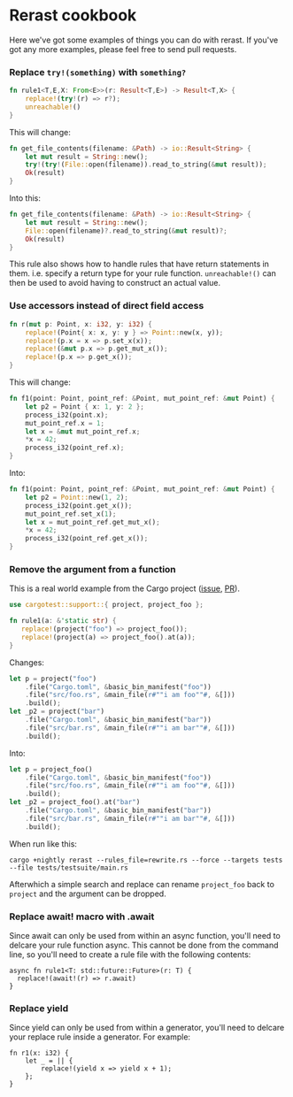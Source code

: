 # Rerast cookbook
Here we've got some examples of things you can do with rerast. If you've got any
more examples, please feel free to send pull requests.

### Replace ```try!(something)``` with ```something?```

```rust
fn rule1<T,E,X: From<E>>(r: Result<T,E>) -> Result<T,X> {
    replace!(try!(r) => r?);
    unreachable!()
}
```
This will change:
```rust
fn get_file_contents(filename: &Path) -> io::Result<String> {
    let mut result = String::new();
    try!(try!(File::open(filename)).read_to_string(&mut result));
    Ok(result)
}
```
Into this:
```rust
fn get_file_contents(filename: &Path) -> io::Result<String> {
    let mut result = String::new();
    File::open(filename)?.read_to_string(&mut result)?;
    Ok(result)
}
```

This rule also shows how to handle rules that have return statements in
them. i.e. specify a return type for your rule function. ```unreachable!()```
can then be used to avoid having to construct an actual value.

### Use accessors instead of direct field access

```rust
fn r(mut p: Point, x: i32, y: i32) {
    replace!(Point{ x: x, y: y } => Point::new(x, y));
    replace!(p.x = x => p.set_x(x));
    replace!(&mut p.x => p.get_mut_x());
    replace!(p.x => p.get_x());
}
```
This will change:

```rust
fn f1(point: Point, point_ref: &Point, mut_point_ref: &mut Point) {
    let p2 = Point { x: 1, y: 2 };
    process_i32(point.x);
    mut_point_ref.x = 1;
    let x = &mut mut_point_ref.x;
    *x = 42;
    process_i32(point_ref.x);
}
```
Into:

```rust
fn f1(point: Point, point_ref: &Point, mut_point_ref: &mut Point) {
    let p2 = Point::new(1, 2);
    process_i32(point.get_x());
    mut_point_ref.set_x(1);
    let x = mut_point_ref.get_mut_x();
    *x = 42;
    process_i32(point_ref.get_x());
}
```

### Remove the argument from a function

[cargo-issue]: https://github.com/rust-lang/cargo/issues/5746
[cargo-pr]: https://github.com/rust-lang/cargo/pull/5752

This is a real world example from the Cargo project ([issue][cargo-issue], [PR][cargo-pr]).

```rust
use cargotest::support::{ project, project_foo };

fn rule1(a: &'static str) {
   replace!(project("foo") => project_foo());
   replace!(project(a) => project_foo().at(a));
}
```

Changes:

```rust
let p = project("foo")
    .file("Cargo.toml", &basic_bin_manifest("foo"))
    .file("src/foo.rs", &main_file(r#""i am foo""#, &[]))
    .build();
let _p2 = project("bar")
    .file("Cargo.toml", &basic_bin_manifest("bar"))
    .file("src/bar.rs", &main_file(r#""i am bar""#, &[]))
    .build();
```

Into:

```rust
let p = project_foo()
    .file("Cargo.toml", &basic_bin_manifest("foo"))
    .file("src/foo.rs", &main_file(r#""i am foo""#, &[]))
    .build();
let _p2 = project_foo().at("bar")
    .file("Cargo.toml", &basic_bin_manifest("bar"))
    .file("src/bar.rs", &main_file(r#""i am bar""#, &[]))
    .build();
```

When run like this:

```terminal
cargo +nightly rerast --rules_file=rewrite.rs --force --targets tests --file tests/testsuite/main.rs
```

Afterwhich a simple search and replace can rename `project_foo` back to `project` and the argument
can be dropped.

### Replace await! macro with .await
Since await can only be used from within an async function, you'll need to
delcare your rule function async. This cannot be done from the command line, so
you'll need to create a rule file with the following contents:
```
async fn rule1<T: std::future::Future>(r: T) {
  replace!(await!(r) => r.await)
}
```

### Replace yield
Since yield can only be used from within a generator, you'll need to delcare
your replace rule inside a generator. For example:
```
fn r1(x: i32) {
    let _ = || {
        replace!(yield x => yield x + 1);
    };
}
```
